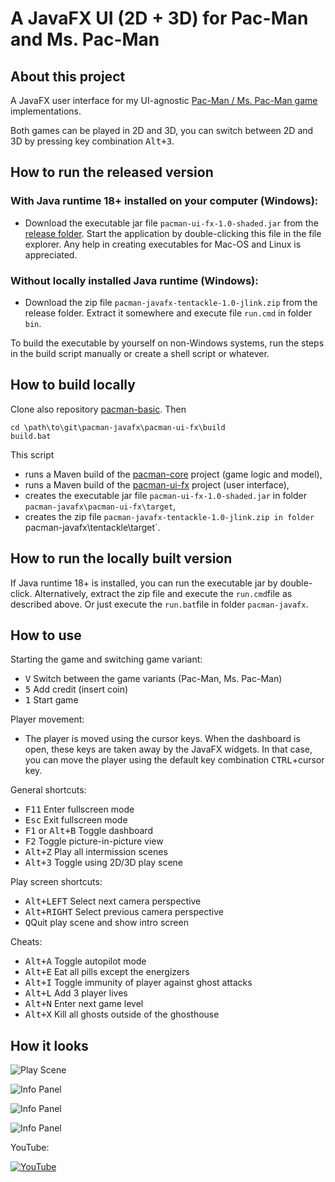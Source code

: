 # A JavaFX UI (2D + 3D) for Pac-Man and Ms. Pac-Man

## About this project

A JavaFX user interface for my UI-agnostic [Pac-Man / Ms. Pac-Man game](https://github.com/armin-reichert/pacman-basic) implementations. 

Both games can be played in 2D and 3D, you can switch between 2D and 3D by pressing key combination <kbd>Alt+3</kbd>.

## How to run the released version

### With Java runtime 18+ installed on your computer (Windows):
- Download the executable jar file `pacman-ui-fx-1.0-shaded.jar` from the [release folder](https://github.com/armin-reichert/pacman-javafx/releases). Start the application by double-clicking this file in the file explorer. Any help in creating executables for Mac-OS and Linux is appreciated.

### Without locally installed Java runtime (Windows):
- Download the zip file `pacman-javafx-tentackle-1.0-jlink.zip` from the release folder. Extract it somewhere and execute file `run.cmd` in folder `bin`.  

To build the executable by yourself on non-Windows systems, run the steps in the build script manually or create a shell script or whatever.

## How to build locally

Clone also repository [pacman-basic](https://github.com/armin-reichert/pacman-basic). Then

```
cd \path\to\git\pacman-javafx\pacman-ui-fx\build 
build.bat
```

This script 
- runs a Maven build of the [pacman-core](https://github.com/armin-reichert/pacman-basic/tree/main/pacman-core) project (game logic and model),
- runs a Maven build of the [pacman-ui-fx](pacman-ui-fx) project (user interface),
- creates the executable jar file `pacman-ui-fx-1.0-shaded.jar` in folder `pacman-javafx\pacman-ui-fx\target`,
- creates the zip file `pacman-javafx-tentackle-1.0-jlink.zip in folder `pacman-javafx\tentackle\target`.

## How to run the locally built version

If Java runtime 18+ is installed, you can run the executable jar by double-click. Alternatively, extract the zip file and execute the `run.cmd`file as described above. Or just execute the `run.bat`file in folder `pacman-javafx`.

## How to use

Starting the game and switching game variant:
- <kbd>V</kbd> Switch between the game variants (Pac-Man, Ms. Pac-Man)
- <kbd>5</kbd> Add credit (insert coin)
- <kbd>1</kbd> Start game

Player movement:
- The player is moved using the cursor keys. When the dashboard is open, these keys are taken away by the JavaFX widgets. 
In that case, you can move the player using the default key combination <kbd>CTRL</kbd>+cursor key.

General shortcuts:
- <kbd>F11</kbd> Enter fullscreen mode
- <kbd>Esc</kbd> Exit fullscreen mode
- <kbd>F1</kbd> or <kbd>Alt+B</kbd> Toggle dashboard
- <kbd>F2</kbd> Toggle picture-in-picture view
- <kbd>Alt+Z</kbd> Play all intermission scenes
- <kbd>Alt+3</kbd> Toggle using 2D/3D play scene

Play screen shortcuts:
- <kbd>Alt+LEFT</kbd> Select next camera perspective
- <kbd>Alt+RIGHT</kbd> Select previous camera perspective
- <kbd>Q</kbd>Quit play scene and show intro screen

Cheats:
  - <kbd>Alt+A</kbd> Toggle autopilot mode
  - <kbd>Alt+E</kbd> Eat all pills except the energizers
  - <kbd>Alt+I</kbd> Toggle immunity of player against ghost attacks
  - <kbd>Alt+L</kbd> Add 3 player lives
  - <kbd>Alt+N</kbd> Enter next game level
  - <kbd>Alt+X</kbd> Kill all ghosts outside of the ghosthouse 

## How it looks

![Play Scene](https://github.com/armin-reichert/pacman-javafx/blob/main/pacman-ui-fx/doc/pacman-maze.png)

![Info Panel](https://github.com/armin-reichert/pacman-javafx/blob/main/pacman-ui-fx/doc/left-info-panel.png)

![Info Panel](https://github.com/armin-reichert/pacman-javafx/blob/main/pacman-ui-fx/doc/right-info-panel.png)

![Info Panel](https://github.com/armin-reichert/pacman-javafx/blob/main/pacman-ui-fx/doc/3D-info-panel.png)

YouTube:

[![YouTube](https://github.com/armin-reichert/pacman-javafx/blob/main/pacman-ui-fx/doc/thumbnail.jpg)](https://youtu.be/-ANLq4mMn3Q)
